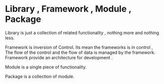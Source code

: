 
# Library , Framework , Module , Package

Library is just a collection of related functionality , nothing more and nothing less.

Framework is inversion of Control. Its mean the frameworks is in control , The flow of the control and the flow of data is managed by the framework. Framework provide an architecture for development . 

Module is a single piece of functionality.

Package is a collection of module.